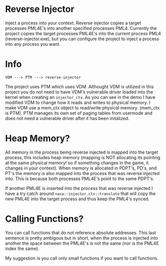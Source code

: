 # Reverse Injector

Inject a process into your context. Reverse injector copies a target processes PML4E's into another specified 
processes PML4. Currently the project copies the target processes PML4E's into the current process PML4 (reverse-injector.exe), but you can configure the project to inject a process into any process
you want.

# Info

```
VDM ---> PTM ---> reverse-injector
```

The project uses PTM which uses VDM. Althought VDM is utilized in this project you do not need to have VDM's vulnerable driver loaded into the kernel when creating an `injector_ctx`. 
As you can see in the demo I have modified VDM to change how it reads and writes to physical memory. I make VDM use a mem_ctx object to read/write physical memory. (mem_ctx is PTM). 
PTM manages its own set of paging tables from usermode and does not need a vulnerable driver after it has been initalized. 

# Heap Memory?

All memory in the process being reverse injected is mapped into the target process, this includes heap memory (mapping is NOT allocating its pointing at the same physical memory! so if something changes in the game, it changes in your context). When memory is allocated in PDPT's, PD's, and PT's the memory is also
mapped into the process that was reverse injected into. This is because both processes PML4E's point to the same PDPT's. 

If another PML4E is inserted into the process that was reverse injected I have a try catch around `nasa::injector_ctx::translate` that will copy the new PML4E into the target process
and thus keep the PML4's synced.

# Calling Functions?

You can call functions that do not reference absolute addresses. This last sentence is pretty ambigous but in short, when the process is injected into another the space between the PML4E's
is not the same (nor is the PML4E index the same).

My suggestion is you call only small functions if you want to call functions. 